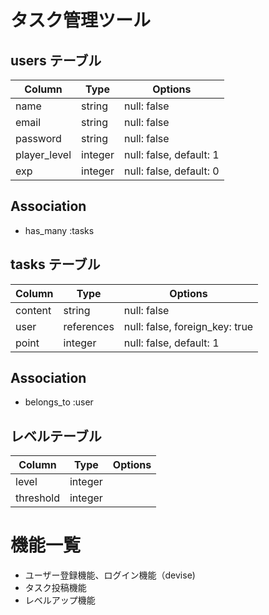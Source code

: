 # タスク管理ツール


## users テーブル

| Column     | Type   | Options                |
| -----------| ------ | -----------------------|
| name       | string | null: false            |
| email      | string | null: false            |
| password   | string | null: false            |
|player_level|integer | null: false, default: 1|
| exp        |integer | null: false, default: 0|

## Association

- has_many :tasks


## tasks テーブル

| Column | Type       | Options                        |
|--------| ---------- | ------------------------------ |
|content | string     | null: false                    |
|user    | references | null: false, foreign_key: true |
|point   |integer     | null: false, default: 1        |

## Association

- belongs_to :user

## レベルテーブル

| Column  | Type       | Options                        |
|---------| ---------- | ------------------------------ |
| level   | integer    |                                |
|threshold| integer    |                                |

# 機能一覧

- ユーザー登録機能、ログイン機能（devise)
- タスク投稿機能
- レベルアップ機能